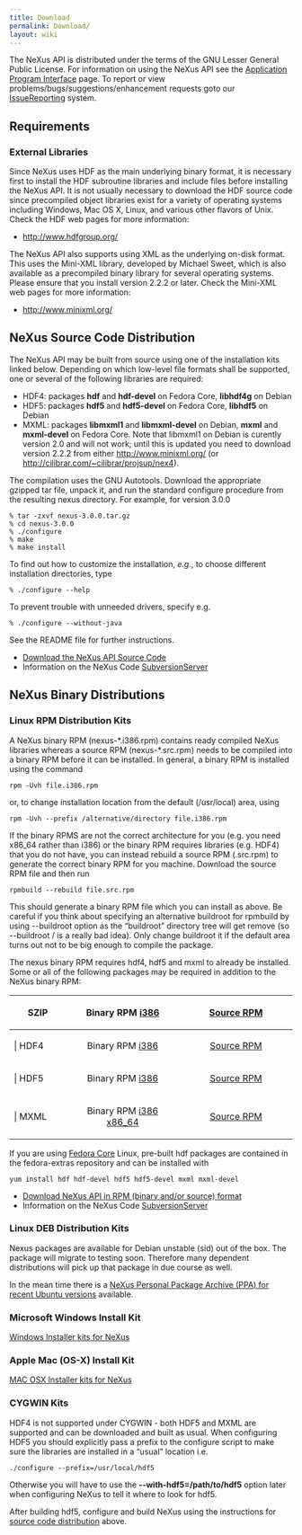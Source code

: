 ```yaml
---
title: Download
permalink: Download/
layout: wiki
---
```


The NeXus API is distributed under the terms of the GNU Lesser General
Public License. For information on using the NeXus API see the
[Application Program
Interface](Application_Program_Interface "wikilink") page. To report or
view problems/bugs/suggestions/enhancement requests goto our
[IssueReporting](IssueReporting "wikilink") system.

Requirements
------------

### External Libraries

Since NeXus uses HDF as the main underlying binary format, it is
necessary first to install the HDF subroutine libraries and include
files before installing the NeXus API. It is not usually necessary to
download the HDF source code since precompiled object libraries exist
for a variety of operating systems including Windows, Mac OS X, Linux,
and various other flavors of Unix. Check the HDF web pages for more
information:

-   <http://www.hdfgroup.org/>

The NeXus API also supports using XML as the underlying on-disk format.
This uses the Mini-XML library, developed by Michael Sweet, which is
also available as a precompiled binary library for several operating
systems. Please ensure that you install version 2.2.2 or later. Check
the Mini-XML web pages for more information:

-   <http://www.minixml.org/>

NeXus Source Code Distribution
------------------------------

The NeXus API may be built from source using one of the installation
kits linked below. Depending on which low-level file formats shall be
supported, one or several of the following libraries are required:

-   HDF4: packages **hdf** and **hdf-devel** on Fedora Core,
    **libhdf4g** on Debian
-   HDF5: packages **hdf5** and **hdf5-devel** on Fedora Core,
    **libhdf5** on Debian
-   MXML: packages **libmxml1** and **libmxml-devel** on Debian,
    **mxml** and **mxml-devel** on Fedora Core. Note that libmxml1 on
    Debian is curently version 2.0 and will not work; until this is
    updated you need to download version 2.2.2 from either
    <http://www.minixml.org/> (or
    <http://cilibrar.com/~cilibrar/projsup/nex4>).

The compilation uses the GNU Autotools. Download the appropriate gzipped
tar file, unpack it, and run the standard configure procedure from the
resulting nexus directory. For example, for version 3.0.0

    % tar -zxvf nexus-3.0.0.tar.gz
    % cd nexus-3.0.0
    % ./configure 
    % make
    % make install

To find out how to customize the installation, *e.g.*, to choose
different installation directories, type

    % ./configure --help

To prevent trouble with unneeded drivers, specify e.g.

    % ./configure --without-java

See the README file for further instructions.

-   [Download the NeXus API Source
    Code](http://download.nexusformat.org/kits/)
-   Information on the NeXus Code
    [SubversionServer](SubversionServer "wikilink")

NeXus Binary Distributions
--------------------------

### Linux RPM Distribution Kits

A NeXus binary RPM (nexus-\*.i386.rpm) contains ready compiled NeXus
libraries whereas a source RPM (nexus-\*.src.rpm) needs to be compiled
into a binary RPM before it can be installed. In general, a binary RPM
is installed using the command

    rpm -Uvh file.i386.rpm

or, to change installation location from the default (/usr/local) area,
using

    rpm -Uvh --prefix /alternative/directory file.i386.rpm

If the binary RPMS are not the correct architecture for you (e.g. you
need x86\_64 rather than i386) or the binary RPM requires libraries
(e.g. HDF4) that you do not have, you can instead rebuild a source RPM
(.src.rpm) to generate the correct binary RPM for you machine. Download
the source RPM file and then run

    rpmbuild --rebuild file.src.rpm

This should generate a binary RPM file which you can install as above.
Be careful if you think about specifying an alternative buildroot for
rpmbuild by using --buildroot option as the “buildroot” directory tree
will get remove (so --buildroot / is a really bad idea). Only change
buildroot it if the default area turns out not to be big enough to
compile the package.

The nexus binary RPM requires hdf4, hdf5 and mxml to already be
installed. Some or all of the following packages may be required in
addition to the NeXus binary RPM:

<table>
<colgroup>
<col width="20%" />
<col width="40%" />
<col width="40%" />
</colgroup>
<thead>
<tr class="header">
<th><p>SZIP</p></th>
<th align="center"><p>Binary RPM <a href="http://download.nexusformat.org/kits/rpm/szip-2.0-1.i386.rpm">i386</a></p></th>
<th align="center"><p><a href="http://download.nexusformat.org/kits/rpm/szip-2.0-1.src.rpm">Source RPM</a></p></th>
</tr>
</thead>
<tbody>
<tr class="odd">
<td><p>| HDF4</p></td>
<td align="center"><p>Binary RPM <a href="http://download.nexusformat.org/kits/rpm/hdf-4.2.1-1.i386.rpm">i386</a></p></td>
<td align="center"><p><a href="http://download.nexusformat.org/kits/rpm/hdf-4.2.1-1.src.rpm">Source RPM</a></p></td>
</tr>
<tr class="even">
<td><p>| HDF5</p></td>
<td align="center"><p>Binary RPM <a href="http://download.nexusformat.org/kits/rpm/hdf5-1.6.4-1.i386.rpm">i386</a></p></td>
<td align="center"><p><a href="http://download.nexusformat.org/kits/rpm/hdf5-1.6.4-1.src.rpm">Source RPM</a></p></td>
</tr>
<tr class="odd">
<td><p>| MXML</p></td>
<td align="center"><p>Binary RPM <a href="http://download.nexusformat.org/kits/rpm/mxml-2.2.2-1.i386.rpm">i386</a> <a href="http://download.nexusformat.org/kits/rpm/mxml-2.2.2-1.x86_64.rpm">x86_64</a></p></td>
<td align="center"><p><a href="http://download.nexusformat.org/kits/rpm/mxml-2.2.2-1.src.rpm">Source RPM</a></p></td>
</tr>
</tbody>
</table>

If you are using [Fedora Core](http://fedora.redhat.com/) Linux,
pre-built hdf packages are contained in the fedora-extras repository and
can be installed with

    yum install hdf hdf-devel hdf5 hdf5-devel mxml mxml-devel

-   [Download NeXus API in RPM (binary and/or source)
    format](http://download.nexusformat.org/kits/)
-   Information on the NeXus Code
    [SubversionServer](SubversionServer "wikilink")

### Linux DEB Distribution Kits

Nexus packages are available for Debian unstable (sid) out of the box.
The package will migrate to testing soon. Therefore many dependent
distributions will pick up that package in due course as well.

In the mean time there is a [NeXus Personal Package Archive (PPA) for
recent Ubuntu
versions](https://launchpad.net/~tsr-ubuntu/+archive/nexus) available.

### Microsoft Windows Install Kit

[Windows Installer kits for
NeXus](http://download.nexusformat.org/kits/windows/)

### Apple Mac (OS-X) Install Kit

[MAC OSX Installer kits for
NeXus](http://download.nexusformat.org/kits/macosx/)

### CYGWIN Kits

HDF4 is not supported under CYGWIN - both HDF5 and MXML are supported
and can be downloaded and built as usual. When configuring HDF5 you
should explicitly pass a prefix to the configure script to make sure the
libraries are installed in a “usual” location i.e.

    ./configure --prefix=/usr/local/hdf5

Otherwise you will have to use the **--with-hdf5=/path/to/hdf5** option
later when configuring NeXus to tell it where to look for hdf5.

After building hdf5, configure and build NeXus using the instructions
for [ source code
distribution](#NeXus_Source_Code_Distribution "wikilink") above.
